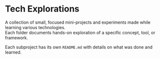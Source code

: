 # Tech Explorations

A collection of small, focused mini-projects and experiments made while learning various technologies.  
Each folder documents hands-on exploration of a specific concept, tool, or framework.

Each subproject has its own `README.md` with details on what was done and learned.


